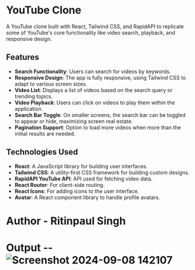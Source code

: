 # YouTube Clone

A YouTube clone built with React, Tailwind CSS, and RapidAPI to replicate some of YouTube's core functionality like video search, playback, and responsive design.

## Features

- **Search Functionality**: Users can search for videos by keywords.
- **Responsive Design**: The app is fully responsive, using Tailwind CSS to adapt to various screen sizes.
- **Video List**: Displays a list of videos based on the search query or trending topics.
- **Video Playback**: Users can click on videos to play them within the application.
- **Search Bar Toggle**: On smaller screens, the search bar can be toggled to appear or hide, maximizing screen real estate.
- **Pagination Support**: Option to load more videos when more than the initial results are needed.

## Technologies Used

- **React**: A JavaScript library for building user interfaces.
- **Tailwind CSS**: A utility-first CSS framework for building custom designs.
- **RapidAPI YouTube API**: API used for fetching video data.
- **React Router**: For client-side routing.
- **React Icons**: For adding icons to the user interface.
- **Avatar**: A React component library to handle profile avatars.

# Author - Ritinpaul Singh

# Output --![Screenshot 2024-09-08 142107](https://github.com/user-attachments/assets/8baef1ba-bf80-475a-a0b1-7d71cd852f60)
